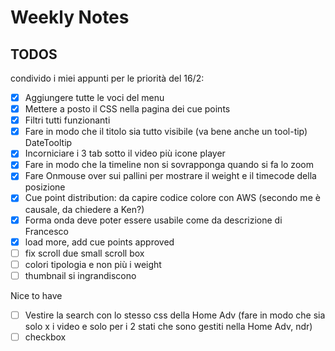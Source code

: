# Weekly Notes

## TODOS

condivido i miei appunti per le priorità del 16/2:

- [x] Aggiungere tutte le voci del menu
- [x] Mettere a posto il CSS nella pagina dei cue points
- [x] Filtri tutti funzionanti
- [x] Fare in modo che il titolo sia tutto visibile (va bene anche un tool-tip) DateTooltip
- [x] Incorniciare i 3 tab sotto il video più icone player
- [x] Fare in modo che la timeline non si sovrapponga quando si fa lo zoom
- [x] Fare Onmouse over sui pallini per mostrare il weight e il timecode della posizione
- [x] Cue point distribution: da capire codice colore con AWS (secondo me è causale, da chiedere a Ken?)
- [x] Forma onda deve poter essere usabile come da descrizione di Francesco
- [x] load more, add cue points approved
- [ ] fix scroll due small scroll box
- [ ] colori tipologia e non più i weight
- [ ] thumbnail si ingrandiscono

Nice to have

- [ ] Vestire la search con lo stesso css della Home Adv (fare in modo che sia solo x i video e solo per i 2 stati che sono gestiti nella Home Adv, ndr)
- [ ] checkbox 
